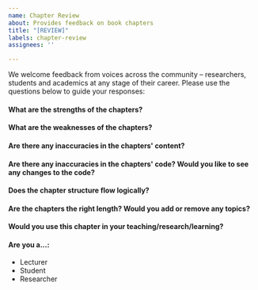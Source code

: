 ```yaml
---
name: Chapter Review
about: Provides feedback on book chapters
title: "[REVIEW]"
labels: chapter-review
assignees: ''

---
```


We welcome feedback from voices across the community – researchers, students and academics at any stage of their career. Please use the questions below to guide your responses: 

#### What are the strengths of the chapters?  


#### What are the weaknesses of the chapters?


#### Are there any inaccuracies in the chapters' content?


#### Are there any inaccuracies in the chapters' code? Would you like to see any changes to the code?


#### Does the chapter structure flow logically?


#### Are the chapters the right length? Would you add or remove any topics?


#### Would you use this chapter in your teaching/research/learning?


#### Are you a...:

* Lecturer
* Student
* Researcher

